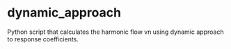# dynamic_approach
Python script that calculates the harmonic flow vn using dynamic approach to response coefficients.

